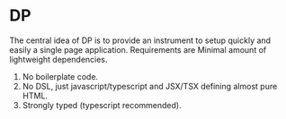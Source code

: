 # DP
The central idea of DP is to provide an instrument to setup quickly and easily a single page application. Requirements are
Minimal amount of lightweight dependencies.
1. No boilerplate code.
2. No DSL, just javascript/typescript and JSX/TSX defining almost pure HTML.
3. Strongly typed (typescript recommended).
